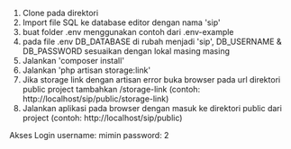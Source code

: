 1. Clone pada direktori
2. Import file SQL ke database editor dengan nama 'sip'
3. buat folder .env menggunakan contoh dari .env-example
4. pada file .env DB_DATABASE di rubah menjadi 'sip', DB_USERNAME & DB_PASSWORD sesuaikan dengan lokal masing masing
5. Jalankan 'composer install'
6. Jalankan 'php artisan storage:link'
7. Jika storage link dengan artisan error buka browser pada url direktori public project tambahkan /storage-link (contoh: http://localhost/sip/public/storage-link)
8. Jalankan aplikasi pada browser dengan masuk ke direktori public dari project  (contoh: http://localhost/sip/public)

Akses Login 
username: mimin
password: 2